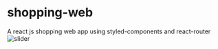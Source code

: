 # shopping-web
A react js shopping web app using styled-components and react-router
![slider](https://user-images.githubusercontent.com/90109333/152593084-923e4483-cf31-4ac5-928c-908291d21e95.png)
